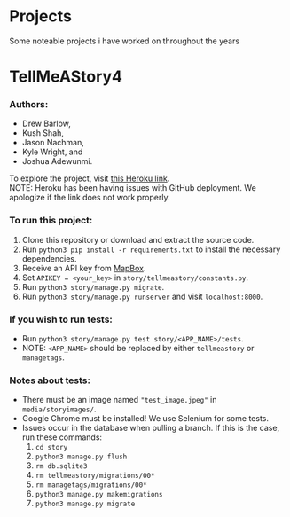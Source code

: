 # Projects
Some noteable projects i have worked on throughout the years

# TellMeAStory4
### Authors:
  * Drew Barlow,
  * Kush Shah,
  * Jason Nachman,
  * Kyle Wright, and
  * Joshua Adewunmi.

To explore the project, visit [this Heroku link](https://tellmeastory4.herokuapp.com).<br>
NOTE: Heroku has been having issues with GitHub deployment. We apologize if the link does not work properly.

### To run this project:
  1. Clone this repository or download and extract the source code.
  2. Run `python3 pip install -r requirements.txt` to install the necessary dependencies.
  3. Receive an API key from [MapBox](https://docs.mapbox.com/api/accounts/tokens/).
  4. Set `APIKEY = <your_key>` in `story/tellmeastory/constants.py`.
  5. Run `python3 story/manage.py migrate`.
  6. Run `python3 story/manage.py runserver` and visit `localhost:8000`.

### If you wish to run tests:
  * Run `python3 story/manage.py test story/<APP_NAME>/tests`.
  * NOTE: `<APP_NAME>` should be replaced by either `tellmeastory` or `managetags`.

### Notes about tests:
  * There must be an image named `"test_image.jpeg"` in `media/storyimages/`.
  * Google Chrome must be installed! We use Selenium for some tests.
  * Issues occur in the database when pulling a branch. If this is the case, run these commands:
    1. `cd story`
    2. `python3 manage.py flush`
    3. `rm db.sqlite3`
    4. `rm tellmeastory/migrations/00*`
    5. `rm managetags/migrations/00*`
    6. `python3 manage.py makemigrations`
    7. `python3 manage.py migrate`

